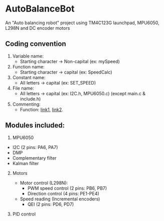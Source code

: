 # AutoBalanceBot
An "Auto balancing robot" project using TM4C123G launchpad, MPU6050, L298N and DC encoder motors

## Coding convention
1. Variable name:
   - Starting character -> Non-capital (ex: mySpeed)
2. Function name:
   - Starting character -> capital (ex: SpeedCalc)
3. Constant name:
   - All letters -> capital (ex: SET_SPEED)
4. File name:
   - All letters -> capital (ex: I2C.h, MPU6050.c) (except main.c & include.h)
5. Commenting:
   - Function: [link1](http://www.edparrish.net/common/cppdoc.html#functioncomment), [link2](https://www.drupal.org/project/drupal/issues/711918).

## Modules included:
1. MPU6050
  - I2C (2 pins: PA6, PA7)
  - DMP
  - Complementary filter
  - Kalman filter

2. Motors
   - Motor control (L298N):
     - PWM speed control (2 pins: PB6, PB7)
     - Direction control (4 pins: PE1-PE4)
   - Speed reading (Incremental encoders)
     - QEI (2 pins: PD6, PD7)

3. PID control

